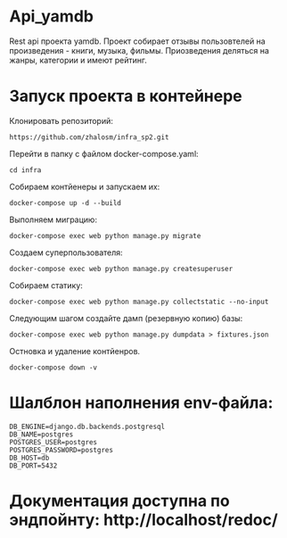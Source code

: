 # Api_yamdb

Rest api проекта yamdb. Проект собирает отзывы пользовтелей на произведения - книги, музыка, фильмы. 
Приозведения деляться на жанры, категории и имеют рейтинг.


# Запуск проекта в контейнере

Клонировать репозиторий:

```
https://github.com/zhalosm/infra_sp2.git
```

Перейти в папку с файлом docker-compose.yaml:

```
cd infra
```

Собираем контйенеры и запускаем их:

```
docker-compose up -d --build
```

Выполняем миграцию:

```
docker-compose exec web python manage.py migrate
```

Создаем суперпользователя:

```
docker-compose exec web python manage.py createsuperuser
```

Собираем статику:

```
docker-compose exec web python manage.py collectstatic --no-input
```

Следующим шагом создайте дамп (резервную копию) базы:

```
docker-compose exec web python manage.py dumpdata > fixtures.json
```

Остновка и удаление контйенров.

```
docker-compose down -v
```

# Шалблон наполнения env-файла:

```
DB_ENGINE=django.db.backends.postgresql
DB_NAME=postgres
POSTGRES_USER=postgres
POSTGRES_PASSWORD=postgres
DB_HOST=db
DB_PORT=5432
```

# Документация доступна по эндпойнту: http://localhost/redoc/

